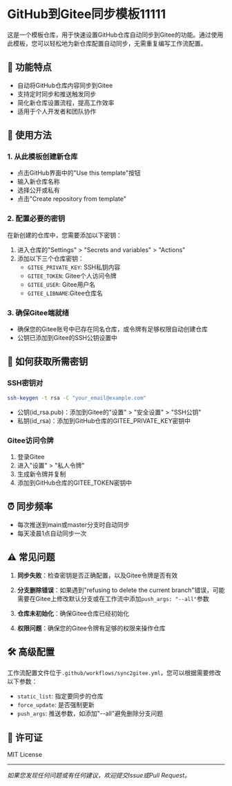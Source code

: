 # GitHub到Gitee同步模板11111

这是一个模板仓库，用于快速设置GitHub仓库自动同步到Gitee的功能。通过使用此模板，您可以轻松地为新仓库配置自动同步，无需重复编写工作流配置。

## 🚀 功能特点

- 自动将GitHub仓库内容同步到Gitee
- 支持定时同步和推送触发同步
- 简化新仓库设置流程，提高工作效率
- 适用于个人开发者和团队协作

## 🔧 使用方法

### 1. 从此模板创建新仓库

- 点击GitHub界面中的"Use this template"按钮
- 输入新仓库名称
- 选择公开或私有
- 点击"Create repository from template"

### 2. 配置必要的密钥

在新创建的仓库中，您需要添加以下密钥：

1. 进入仓库的"Settings" > "Secrets and variables" > "Actions"
2. 添加以下三个仓库密钥：
   - `GITEE_PRIVATE_KEY`: SSH私钥内容
   - `GITEE_TOKEN`: Gitee个人访问令牌
   - `GITEE_USER`: Gitee用户名
   - `GITEE_LIBNAME`:Gitee仓库名

### 3. 确保Gitee端就绪

- 确保您的Gitee账号中已存在同名仓库，或令牌有足够权限自动创建仓库
- 公钥已添加到Gitee的SSH公钥设置中

## 🔑 如何获取所需密钥

### SSH密钥对

```bash
ssh-keygen -t rsa -C "your_email@example.com"
```

- 公钥(id_rsa.pub)：添加到Gitee的"设置" > "安全设置" > "SSH公钥"
- 私钥(id_rsa)：添加到GitHub仓库的GITEE_PRIVATE_KEY密钥中

### Gitee访问令牌

1. 登录Gitee
2. 进入"设置" > "私人令牌"
3. 生成新令牌并复制
4. 添加到GitHub仓库的GITEE_TOKEN密钥中

## ⏰ 同步频率

- 每次推送到main或master分支时自动同步
- 每天凌晨1点自动同步一次

## ⚠️ 常见问题

1. **同步失败**：检查密钥是否正确配置，以及Gitee令牌是否有效

2. **分支删除错误**：如果遇到"refusing to delete the current branch"错误，可能需要在Gitee上修改默认分支或在工作流中添加`push_args: "--all"`参数

3. **仓库未初始化**：确保Gitee仓库已经初始化

4. **权限问题**：确保您的Gitee令牌有足够的权限来操作仓库

## 🛠️ 高级配置

工作流配置文件位于`.github/workflows/sync2gitee.yml`，您可以根据需要修改以下参数：

- `static_list`: 指定要同步的仓库
- `force_update`: 是否强制更新
- `push_args`: 推送参数，如添加"--all"避免删除分支问题

## 📝 许可证

MIT License

---

*如果您发现任何问题或有任何建议，欢迎提交Issue或Pull Request。*
